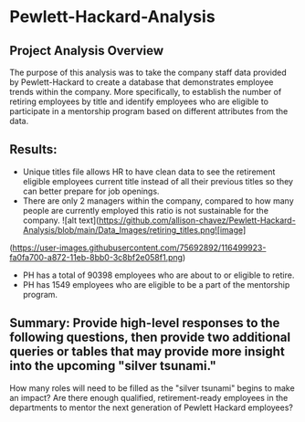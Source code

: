 # Pewlett-Hackard-Analysis

## Project Analysis Overview 
The purpose of this analysis was to take the company staff data provided by Pewlett-Hackard to create a database that demonstrates employee trends within the company. More specifically, to establish the number of retiring employees by title and identify employees who are eligible to participate in a mentorship program based on different attributes from the data.

 ## Results: 
- Unique titles file allows HR to have clean data to see the retirement eligible employees current title instead of all their previous titles so they can better prepare for job openings.
- There are only 2 managers within the company, compared to how many people are currently employed this ratio is not sustainable for the company.
![alt text](https://github.com/allison-chavez/Pewlett-Hackard-Analysis/blob/main/Data_Images/retiring_titles.png![image]

(https://user-images.githubusercontent.com/75692892/116499923-fa0fa700-a872-11eb-8bb0-3c8bf2e058f1.png)

- PH has a total of 90398 employees who are about to or eligible to retire.
- PH has 1549 employees who are eligible to be a part of the mentorship program. 


## Summary: Provide high-level responses to the following questions, then provide two additional queries or tables that may provide more insight into the upcoming "silver tsunami."
How many roles will need to be filled as the "silver tsunami" begins to make an impact?
Are there enough qualified, retirement-ready employees in the departments to mentor the next generation of Pewlett Hackard employees?
